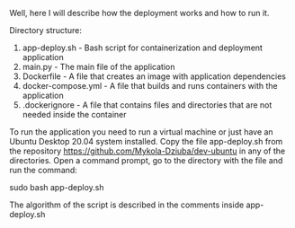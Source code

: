 Well, here I will describe how the deployment works and how to run it.

Directory structure:

1. app-deploy.sh - Bash script for containerization and deployment application
2. main.py - The main file of the application
3. Dockerfile - A file that creates an image with application dependencies
4. docker-compose.yml - A file that builds and runs containers with the application
5. .dockerignore - A file that contains files and directories that are not needed inside the container

To run the application you need to run a virtual machine or just have an Ubuntu Desktop 20.04 system installed. Сopy the file app-deploy.sh from the repository https://github.com/Mykola-Dziuba/dev-ubuntu in any of the directories. Open a command prompt, go to the directory with the file and run the command:

sudo bash app-deploy.sh

The algorithm of the script is described in the comments inside app-deploy.sh
